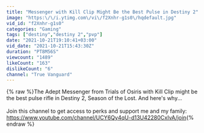 ```yaml
---
title: "Messenger with Kill Clip Might Be the Best Pulse in Destiny 2"
image: "https:\/\/i.ytimg.com\/vi\/f2Xnhr-g1s0\/hqdefault.jpg"
vid_id: "f2Xnhr-g1s0"
categories: "Gaming"
tags: ["destiny","destiny 2","pvp"]
date: "2021-10-21T19:10:41+03:00"
vid_date: "2021-10-21T15:43:30Z"
duration: "PT8M56S"
viewcount: "1489"
likeCount: "163"
dislikeCount: "6"
channel: "True Vanguard"
---
```

{% raw %}The Adept Messenger from Trials of Osiris with Kill Clip might be the best pulse rifle in Destiny 2, Season of the Lost.  And here's why...<br /><br />Join this channel to get access to perks and support me and my family:<br /><a rel="nofollow" target="blank" href="https://www.youtube.com/channel/UCY6Qy4qU-d13U42280CxIvA/join">https://www.youtube.com/channel/UCY6Qy4qU-d13U42280CxIvA/join</a>{% endraw %}
